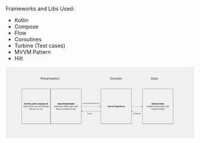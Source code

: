 Frameworks and Libs Used:
- Kotlin
- Compose
- Flow
- Coroutines
- Turbine (Test cases)
- MVVM Pattern
- Hilt

![Alt text](/block_diagram.png)
